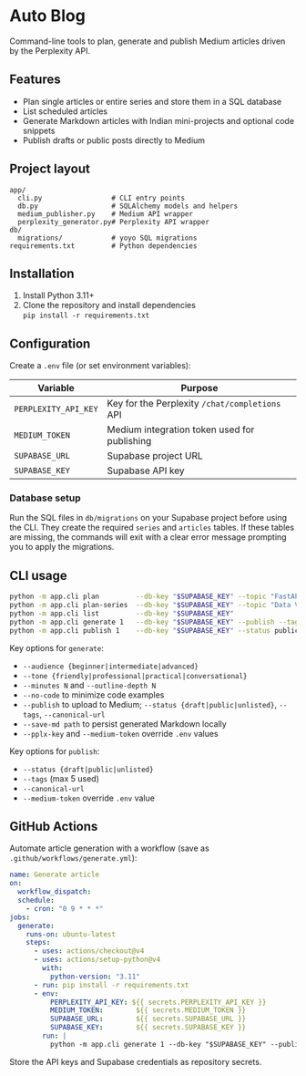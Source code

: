 # Auto Blog

Command-line tools to plan, generate and publish Medium articles driven by the Perplexity API.

## Features
- Plan single articles or entire series and store them in a SQL database
- List scheduled articles
- Generate Markdown articles with Indian mini-projects and optional code snippets
- Publish drafts or public posts directly to Medium

## Project layout
```
app/
  cli.py                 # CLI entry points
  db.py                  # SQLAlchemy models and helpers
  medium_publisher.py    # Medium API wrapper
  perplexity_generator.py# Perplexity API wrapper
db/
  migrations/            # yoyo SQL migrations
requirements.txt         # Python dependencies
```

## Installation
1. Install Python 3.11+
2. Clone the repository and install dependencies  
   `pip install -r requirements.txt`

## Configuration
Create a `.env` file (or set environment variables):

| Variable             | Purpose                                             |
|----------------------|-----------------------------------------------------|
| `PERPLEXITY_API_KEY` | Key for the Perplexity `/chat/completions` API      |
| `MEDIUM_TOKEN`       | Medium integration token used for publishing        |
| `SUPABASE_URL`       | Supabase project URL                                |
| `SUPABASE_KEY`       | Supabase API key                                    |

### Database setup

Run the SQL files in `db/migrations` on your Supabase project before using the
CLI. They create the required `series` and `articles` tables. If these tables
are missing, the commands will exit with a clear error message prompting you to
apply the migrations.

## CLI usage
```bash
python -m app.cli plan         --db-key "$SUPABASE_KEY" --topic "FastAPI with UPI"
python -m app.cli plan-series  --db-key "$SUPABASE_KEY" --topic "Data Viz in Python" --posts 3
python -m app.cli list         --db-key "$SUPABASE_KEY"
python -m app.cli generate 1   --db-key "$SUPABASE_KEY" --publish --tags python medium
python -m app.cli publish 1    --db-key "$SUPABASE_KEY" --status public --tags python medium
```

Key options for `generate`:

- `--audience {beginner|intermediate|advanced}`
- `--tone {friendly|professional|practical|conversational}`
- `--minutes N` and `--outline-depth N`
- `--no-code` to minimize code examples
- `--publish` to upload to Medium; `--status {draft|public|unlisted}`, `--tags`, `--canonical-url`
- `--save-md path` to persist generated Markdown locally
- `--pplx-key` and `--medium-token` override `.env` values

Key options for `publish`:

- `--status {draft|public|unlisted}`
- `--tags` (max 5 used)
- `--canonical-url`
- `--medium-token` override `.env` value

## GitHub Actions
Automate article generation with a workflow (save as `.github/workflows/generate.yml`):

```yaml
name: Generate article
on:
  workflow_dispatch:
  schedule:
    - cron: "0 9 * * *"
jobs:
  generate:
    runs-on: ubuntu-latest
    steps:
      - uses: actions/checkout@v4
      - uses: actions/setup-python@v4
        with:
          python-version: "3.11"
      - run: pip install -r requirements.txt
      - env:
          PERPLEXITY_API_KEY: ${{ secrets.PERPLEXITY_API_KEY }}
          MEDIUM_TOKEN:        ${{ secrets.MEDIUM_TOKEN }}
          SUPABASE_URL:        ${{ secrets.SUPABASE_URL }}
          SUPABASE_KEY:        ${{ secrets.SUPABASE_KEY }}
        run: |
          python -m app.cli generate 1 --db-key "$SUPABASE_KEY" --publish
```

Store the API keys and Supabase credentials as repository secrets.
